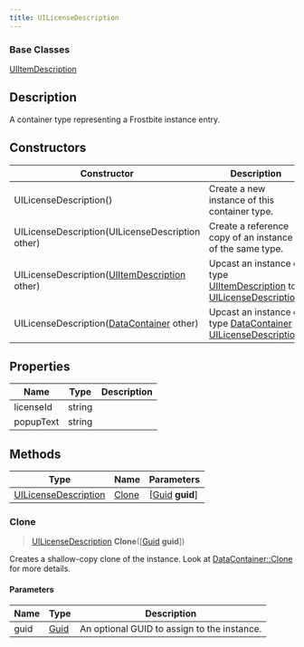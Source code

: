 ```yaml
---
title: UILicenseDescription
---
```

### Base Classes

[UIItemDescription](/vext/ref/fb/uiitemdescription/)

## Description

A container type representing a Frostbite instance entry.

## Constructors

| Constructor                                                                     | Description                                                                                                                     |
| ------------------------------------------------------------------------------- | ------------------------------------------------------------------------------------------------------------------------------- |
| UILicenseDescription()                                                          | Create a new instance of this container type.                                                                                   |
| UILicenseDescription(UILicenseDescription other)                                | Create a reference copy of an instance of the same type.                                                                        |
| UILicenseDescription([UIItemDescription](/vext/ref/fb/uiitemdescription/) other)              | Upcast an instance of type [UIItemDescription](/vext/ref/fb/uiitemdescription/) to [UILicenseDescription](/vext/ref/fb/uilicensedescription/).              |
| UILicenseDescription([DataContainer](/vext/ref/shared/class/datacontainer) other) | Upcast an instance of type [DataContainer](/vext/ref/shared/class/datacontainer) to [UILicenseDescription](/vext/ref/fb/uilicensedescription/). |

## Properties

| Name      | Type   | Description |
| --------- | ------ | ----------- |
| licenseId | string |             |
| popupText | string |             |

## Methods

| Type                                         | Name            | Parameters                                     |
| -------------------------------------------- | --------------- | ---------------------------------------------- |
| [UILicenseDescription](/vext/ref/fb/uilicensedescription/) | [Clone](#clone) | \[[Guid](/vext/ref/shared/class/guid) **guid**\] |

### Clone

> [UILicenseDescription](/vext/ref/fb/uilicensedescription/) **Clone**(\[[Guid](/vext/ref/shared/class/guid) **guid**\])

Creates a shallow-copy clone of the instance. Look at [DataContainer::Clone](/vext/ref/shared/class/datacontainer#clone) for more details.

#### Parameters

| Name | Type         | Description                                 |
| ---- | ------------ | ------------------------------------------- |
| guid | [Guid](/vext/ref/shared/class/guid/) | An optional GUID to assign to the instance. |
